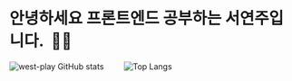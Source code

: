 # 안녕하세요 프론트엔드 공부하는 서연주입니다. &nbsp;🙌🏻


![west-play GitHub stats](https://github-readme-stats.vercel.app/api?username=west-play) &nbsp;&nbsp;&nbsp;&nbsp;&nbsp;&nbsp;&nbsp;&nbsp;![Top Langs](https://github-readme-stats.vercel.app/api/top-langs/?username=west-play&layout=compact)
